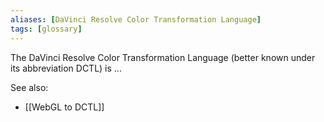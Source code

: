 ```yaml
---
aliases: [DaVinci Resolve Color Transformation Language]
tags: [glossary]
---
```


The DaVinci Resolve Color Transformation Language (better known under its abbreviation DCTL) is ...

See also:
- [[WebGL to DCTL]]
